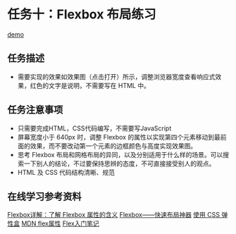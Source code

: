 # 任务十：Flexbox 布局练习
[demo](https://zhouxiaoyu1994.github.io/2017IFE-Xiaowei/task-10/index.html)
## 任务描述
- 需要实现的效果如效果图（点击打开）所示，调整浏览器宽度查看响应式效果，红色的文字是说明，不需要写在 HTML 中。
## 任务注意事项
- 只需要完成HTML，CSS代码编写，不需要写JavaScript
- 屏幕宽度小于 640px 时，调整 Flexbox 的属性以实现第四个元素移动到最前面的效果，而不要改动第一个元素的边框颜色与高度实现效果图。
- 思考 Flexbox 布局和网格布局的异同，以及分别适用于什么样的场景。可以搜索一下别人的结论，不过要保持思辨的态度，不可直接接受别人的观点。
- HTML 及 CSS 代码结构清晰、规范
## 在线学习参考资料
[Flexbox详解：了解 Flexbox 属性的含义](https://segmentfault.com/a/1190000002910324)
[Flexbox——快速布局神器](http://www.w3cplus.com/css3/flexbox-basics.html)
[使用 CSS 弹性盒](https://developer.mozilla.org/zh-CN/docs/Web/CSS/CSS_Flexible_Box_Layout/Using_CSS_flexible_boxes)
[MDN flex属性](https://developer.mozilla.org/zh-CN/docs/Web/CSS/flex)
[Flex入门笔记](http://ife.baidu.com/note/detail/id/952)

